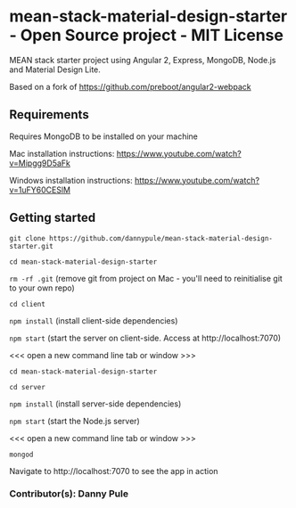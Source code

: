 # mean-stack-material-design-starter - Open Source project - MIT License
MEAN stack starter project using Angular 2, Express, MongoDB, Node.js and Material Design Lite.

Based on a fork of https://github.com/preboot/angular2-webpack

## Requirements
Requires MongoDB to be installed on your machine

Mac installation instructions: https://www.youtube.com/watch?v=Mipgg9D5aFk

Windows installation instructions: https://www.youtube.com/watch?v=1uFY60CESlM

## Getting started
`git clone https://github.com/dannypule/mean-stack-material-design-starter.git`

`cd mean-stack-material-design-starter`

`rm -rf .git` (remove git from project on Mac - you'll need to reinitialise git to your own repo)

`cd client`

`npm install` (install client-side dependencies)

`npm start` (start the server on client-side. Access at http://localhost:7070)

<<< open a new command line tab or window >>>

`cd mean-stack-material-design-starter`

`cd server`

`npm install` (install server-side dependencies)

`npm start` (start the Node.js server)

<<< open a new command line tab or window >>>

`mongod`

Navigate to http://localhost:7070 to see the app in action


### Contributor(s): Danny Pule
